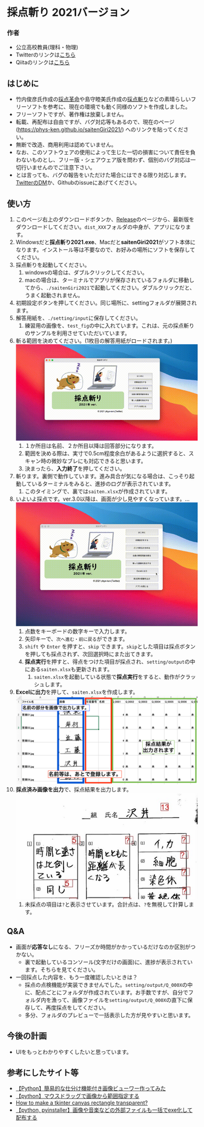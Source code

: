 # 採点斬り 2021バージョン

### 作者
* 公立高校教員(理科・物理)
* Twitterのリンクは[こちら](https://twitter.com/phys_ken)
* Qiitaのリンクは[こちら](https://qiita.com/phys-ken)

## はじめに
* 竹内俊彦氏作成の[採点革命](http://www.nurs.or.jp/~lionfan/freesoft_45.html)や島守睦美氏作成の[採点斬り](http://www.nurs.or.jp/~lionfan/freesoft_49.html)などの素晴らしいフリーソフトを参考に、現在の環境でも動く同様のソフトを作成しました。
* フリーソフトですが、著作権は放棄しません。
* 転載、再配布は自由ですが、バグ対応等もあるので、現在のページ (https://phys-ken.github.io/saitenGiri2021/) へのリンクを貼ってください。
* 無断で改造、商用利用は認めていません。
* なお、このソフトウェアの使用によって生じた一切の損害について責任を負わないものとし、フリー版・シェアウェア版を問わず、個別のバグ対応は一切行いませんのでご注意下さい。
* とは言っても、バグの報告をいただけた場合にはできる限り対応します。[TwitterのDM](https://twitter.com/phys_ken)か、Githubのissueにあげてください。

## 使い方
1. このページ右上のダウンロードボタンか、[Release](https://github.com/phys-ken/saitenGiri2021/releases)のページから、最新版をダウンロードしてください。`dist_XXX`フォルダの中身が、アプリになります。
1. Windowsだと**採点斬り2021.exe**、Macだと**saitenGiri2021**がソフト本体になります。インストール等は不要なので、お好みの場所にソフトを保存してください。
1. 採点斬りを起動してください。
    1. windowsの場合は、ダブルクリックしてください。
    1. macの場合は、ターミナルでアプリが保存されているフォルダに移動してから、`./saitenGiri2021`で起動してください。ダブルクリックだと、うまく起動されません。
1. 初期設定ボタンを押してください。同じ場所に、settingフォルダが展開されます。
1. 解答用紙を、`./setting/input`に保存してください。
    1. 練習用の画像を、`test_fig`の中に入れています。これは、元の採点斬りのサンプルを利用させていただいています。
3. 斬る範囲を決めてください。(1枚目の解答用紙がロードされます。)![gifアニメ](appfigs/1giri.gif)
    1. １か所目は名前、２か所目以降は回答部分になります。
    1. 範囲を決める際は、実寸で0.5cm程度余白があるように選択すると、スキャン時の微妙なブレにも対応できると思います。
    1. 決まったら、**入力終了**を押してください。
4. 斬ります。裏側で動作しています。進み具合が気になる場合は、こっそり起動しているターミナルをみると、進捗のログが表示されています。
    1. このタイミングで、裏では`saiten.xlsx`が作成されています。
5. いよいよ採点です。ver.3.0以降は、画面が少し見やすくなっています。...![gifアニメ](appfigs/2saiten.gif)
    1. 点数をキーボードの数字キーで入力します。
    1. 矢印キーで、`次へ進む・前に戻る`ができます。
    1. `shift` や `Enter` を押すと、`skip` できます。`skip`とした項目は採点ボタンを押しても採点されず、次回選択時にまた出てきます。
    1. **採点実行**を押すと、得点をつけた項目が採点され、`setting/output`の中にある`saiten.xlsx`も更新されます。
        1. `saiten.xlsx`を起動している状態で**採点実行**をすると、動作がクラッシュします。
6. **Excelに出力**を押して、`saiten.xlsx`を作成します。 ![画像](appfigs/3xlsx.png)
7. **採点済み画像を出力**で、採点結果を出力します。![画像](appfigs/4kaitouyousi.jpg)
    1. 未採点の項目は`?`と表示させています。合計点は、`?`を無視して計算します。


## Q&A
* 画面が**応答なし**になる、フリーズか時間がかかっているだけなのか区別がつかない。
  * 裏で起動しているコンソール(文字だけの画面)に、進捗が表示されています。そちらを見てください。
* 一回採点した内容を、もう一度確認したいときは？
  * 採点の点検機能が実装できませんでした。`setting/output/Q_000X`の中に、配点ごとにフォルダが作成されています。お手数ですが、自分でフォルダ内を漁って、画像ファイルを`setting/output/Q_000X`の直下に保存して、再度採点をしてください。
  * 多分、フォルダのプレビューで一括表示した方が見やすいと思います。

## 今後の計画
* UIをもっとわかりやすくしたいと思っています。

## 参考にしたサイト等
* [【Python】簡易的な仕分け機能付き画像ビューワー作ってみた](https://qiita.com/hisakichi95/items/84b73ba14731bc68608a)
* [【python】マウスドラッグで画像から範囲指定する](https://qiita.com/hisakichi95/items/47f6d37e6f425f29c8a8)
* [How to make a tkinter canvas rectangle transparent?](https://stackoverflow.com/questions/54637795/how-to-make-a-tkinter-canvas-rectangle-transparent/54645103)
* [【python, pyinstaller】画像や音楽などの外部ファイルも一括でexe化して配布する](https://msteacher.hatenablog.jp/entry/2020/06/27/170529)
